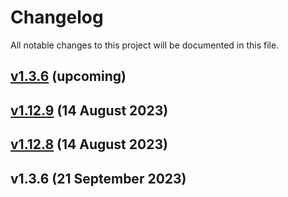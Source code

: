 # Changelog

All notable changes to this project will be documented in this file.

[//]: # (## References)

[//]: # ()
[//]: # (- [Keep a Changelog]&#40;https://keepachangelog.com/en/1.0.0/&#41;)

[//]: # (- [Semantic Versioning]&#40;https://semver.org/spec/v2.0.0.html&#41;)

[//]: # (- [`auto-changelog`]&#40;https://github.com/CookPete/auto-changelog&#41;)

## [v1.3.6](https://github.com/zrwusa/data-structure-typed/compare/v1.12.9...main) (upcoming)

## [v1.12.9](https://github.com/zrwusa/data-structure-typed/compare/v1.12.8...v1.12.9) (14 August 2023)

## [v1.12.8](https://github.com/zrwusa/data-structure-typed/compare/v1.3.6...v1.12.8) (14 August 2023)

## v1.3.6 (21 September 2023)
